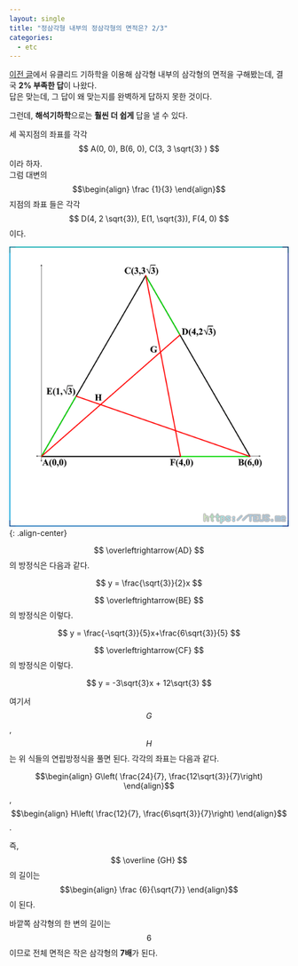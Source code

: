 ```yaml
---
layout: single
title: "정삼각형 내부의 정삼각형의 면적은? 2/3"
categories:
  - etc
---
```


[이전 글](/etc/Triangle-1/)에서 유클리드 기하학을 이용해 삼각형 내부의 삼각형의 면적을 구해봤는데, 결국 **2% 부족한 답**이 나왔다.  
답은 맞는데, 그 답이 왜 맞는지를 완벽하게 답하지 못한 것이다.

그런데, **해석기하학**으로는 **훨씬 더 쉽게** 답을 낼 수 있다.

세 꼭지점의 좌표를 각각 $$ A(0, 0), B(6, 0), C(3, 3 \sqrt{3} ) $$ 이라 하자.  
그럼 대변의 $$\begin{align} \frac {1}{3} \end{align}$$ 지점의 좌표 들은 각각 $$ D(4, 2 \sqrt{3}), E(1, \sqrt{3}), F(4, 0) $$이다.

![image](</images/2024-07-19b/02_01.png>){: .align-center}

$$ \overleftrightarrow{AD} $$의 방정식은 다음과 같다.

$$ y = \frac{\sqrt{3}}{2}x $$

$$ \overleftrightarrow{BE} $$의 방정식은 이렇다.

$$ y = \frac{-\sqrt{3}}{5}x+\frac{6\sqrt{3}}{5} $$

$$ \overleftrightarrow{CF} $$의 방정식은 이렇다.

$$ y = -3\sqrt{3}x + 12\sqrt{3} $$

여기서 $$ G $$, $$ H $$는 위 식들의 연립방정식을 풀면 된다.
각각의 좌표는 다음과 같다.

$$\begin{align} G\left( \frac{24}{7}, \frac{12\sqrt{3}}{7}\right) \end{align}$$, $$\begin{align} H\left( \frac{12}{7}, \frac{6\sqrt{3}}{7}\right) \end{align}$$.

즉, $$ \overline {GH} $$의 길이는 $$\begin{align} \frac {6}{\sqrt{7}} \end{align}$$이 된다.

바깥쪽 삼각형의 한 변의 길이는 $$ 6 $$이므로 전체 면적은 작은 삼각형의 **7배**가 된다.
